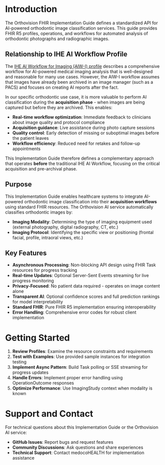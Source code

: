 # Introduction

The Orthovision FHIR Implementation Guide defines a standardized API for AI-powered orthodontic image classification services. This guide provides FHIR R5 profiles, operations, and workflows for automated analysis of orthodontic photographs and radiographic images.

## Relationship to IHE AI Workflow Profile

The [IHE AI Workflow for Imaging (AIW-I) profile](https://profiles.ihe.net/RAD/AIW-I/) describes a comprehensive workflow for AI-powered medical imaging analysis that is well-designed and reasonable for many use cases. However, the AIW-I workflow assumes that images have already been archived in an image manager (such as a PACS) and focuses on creating AI reports after the fact.

In our specific orthodontic use case, it is more valuable to perform AI classification during the **acquisition phase** - when images are being captured but before they are archived. This enables:

- **Real-time workflow optimization**: Immediate feedback to clinicians about image quality and protocol compliance
- **Acquisition guidance**: Live assistance during photo capture sessions
- **Quality control**: Early detection of missing or suboptimal images before the patient leaves
- **Workflow efficiency**: Reduced need for retakes and follow-up appointments

This Implementation Guide therefore defines a complementary approach that operates **before** the traditional IHE AI Workflow, focusing on the critical acquisition and pre-archival phase.

## Purpose

This Implementation Guide enables healthcare systems to integrate AI-powered orthodontic image classification into their **acquisition workflows** using standard FHIR resources. The Orthovision AI service automatically classifies orthodontic images by:

- **Imaging Modality**: Determining the type of imaging equipment used (external photography, digital radiography, CT, etc.)
- **Imaging Protocol**: Identifying the specific view or positioning (frontal facial, profile, intraoral views, etc.)

## Key Features

- **Asynchronous Processing**: Non-blocking API design using FHIR Task resources for progress tracking
- **Real-time Updates**: Optional Server-Sent Events streaming for live progress monitoring  
- **Privacy-Focused**: No patient data required - operates on image content alone
- **Transparent AI**: Optional confidence scores and full prediction rankings for model interpretability
- **Standard FHIR**: Pure FHIR R5 implementation ensuring interoperability
- **Error Handling**: Comprehensive error codes for robust client implementation

# Getting Started

1. **Review Profiles**: Examine the resource constraints and requirements
2. **Test with Examples**: Use provided sample instances for integration testing
3. **Implement Async Pattern**: Build Task polling or SSE streaming for progress updates
4. **Handle Errors**: Implement proper error handling using OperationOutcome responses
5. **Optimize Performance**: Use ImagingStudy context when modality is known

# Support and Contact

For technical questions about this Implementation Guide or the Orthovision AI service:

- **GitHub Issues**: Report bugs and request features
- **Community Discussions**: Ask questions and share experiences  
- **Technical Support**: Contact medocoHEALTH for implementation assistance
